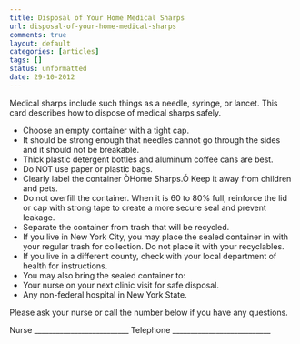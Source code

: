 ```yaml
---
title: Disposal of Your Home Medical Sharps
url: disposal-of-your-home-medical-sharps
comments: true
layout: default
categories: [articles]
tags: []
status: unformatted 
date: 29-10-2012
---
```

Medical sharps include such things as a needle, syringe, or lancet. This card describes how to dispose of medical sharps safely. 
* Choose an empty container with a tight cap. 
* It should be strong enough that needles cannot go through the sides and it should not be breakable. 
* Thick plastic detergent bottles and aluminum coffee cans are best. 
* Do NOT use paper or plastic bags.
* Clearly label the container ÒHome Sharps.Ó Keep it away from children and pets. 
* Do not overfill the container. When it is 60 to 80% full, reinforce the lid or cap with strong tape to create a more secure seal and prevent leakage. 
* Separate the container from trash that will be recycled.  
* If you live in New York City, you may place the sealed container in with your regular trash for collection. Do not place it with your recyclables. 
* If you live in a different county, check with your local department of health for instructions. 
* You may also bring the sealed container to:
*  Your nurse on your next clinic visit for safe disposal.
* Any non-federal hospital in New York State.

Please ask your nurse or call the number below if you have any questions.

Nurse __________________________	Telephone ___________________________